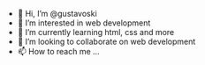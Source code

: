 - 👋 Hi, I’m @gustavoski
- 👀 I’m interested in web development
- 🌱 I’m currently learning html, css and more
- 💞️ I’m looking to collaborate on web development
- 📫 How to reach me ...

<!---
gustavoski/gustavoski is a ✨ special ✨ repository because its `README.md` (this file) appears on your GitHub profile.
You can click the Preview link to take a look at your changes.
--->
